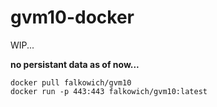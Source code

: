 # gvm10-docker

WIP...

**no persistant data as of now...**  

```docker pull falkowich/gvm10```  
```docker run -p 443:443 falkowich/gvm10:latest```

